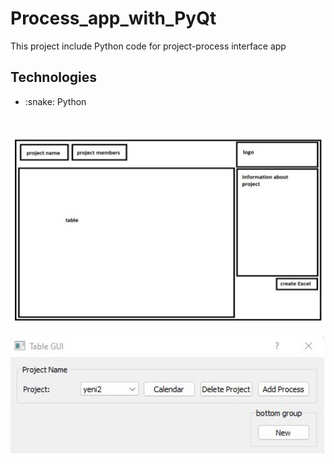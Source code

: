 # Process_app_with_PyQt
This project include Python code for project-process interface app

## Technologies
<ul>
<li> :snake: Python </li>
</ul>

<br>


![2](https://github.com/SeymaAtmaca/Process_app_with_PyQt/blob/main/images/2.jpg) <br><br>
![1](https://github.com/SeymaAtmaca/Process_app_with_PyQt/blob/main/images/1.jpg) <br><br>



